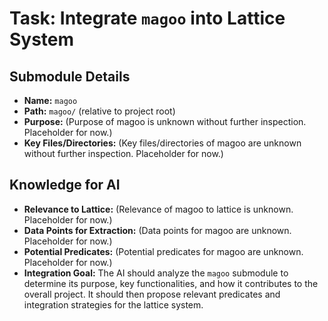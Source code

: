 # Task: Integrate `magoo` into Lattice System

## Submodule Details

*   **Name:** `magoo`
*   **Path:** `magoo/` (relative to project root)
*   **Purpose:** (Purpose of magoo is unknown without further inspection. Placeholder for now.)
*   **Key Files/Directories:** (Key files/directories of magoo are unknown without further inspection. Placeholder for now.)

## Knowledge for AI

*   **Relevance to Lattice:** (Relevance of magoo to lattice is unknown. Placeholder for now.)
*   **Data Points for Extraction:** (Data points for magoo are unknown. Placeholder for now.)
*   **Potential Predicates:** (Potential predicates for magoo are unknown. Placeholder for now.)
*   **Integration Goal:** The AI should analyze the `magoo` submodule to determine its purpose, key functionalities, and how it contributes to the overall project. It should then propose relevant predicates and integration strategies for the lattice system.
